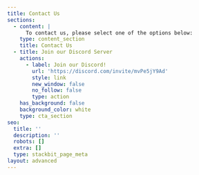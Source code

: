 ```yaml
---
title: Contact Us
sections:
  - content: |
      To contact us, please select one of the options below:
    type: content_section
    title: Contact Us
  - title: Join our Discord Server
    actions:
      - label: Join our Discord!
        url: 'https://discord.com/invite/mvPe5jY9Ad'
        style: link
        new_window: false
        no_follow: false
        type: action
    has_background: false
    background_color: white
    type: cta_section
seo:
  title: ''
  description: ''
  robots: []
  extra: []
  type: stackbit_page_meta
layout: advanced
---
```

